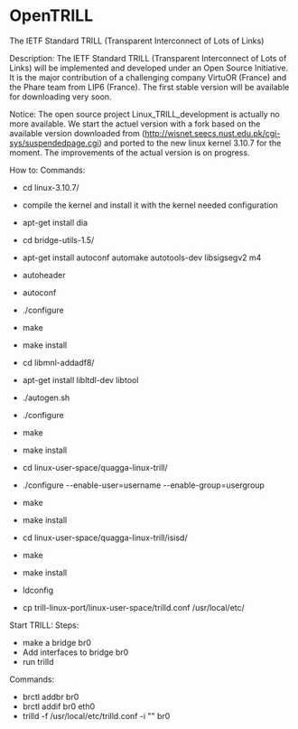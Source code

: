 OpenTRILL
=========

The IETF Standard TRILL (Transparent Interconnect of Lots of Links)

Description:
The IETF Standard TRILL (Transparent Interconnect of Lots of Links) will be implemented and developed under an Open Source Initiative. It is the major contribution of a challenging company VirtuOR (France) and the Phare team from LIP6 (France). The first stable version will be available for downloading very soon.


Notice:
The open source project Linux_TRILL_development is actually no more available. We start the actuel version with a fork based on the available version downloaded from (http://wisnet.seecs.nust.edu.pk/cgi-sys/suspendedpage.cgi) and ported to the new linux kernel 3.10.7 for the moment. The improvements of the actual version is on progress. 

How to:
Commands:
- cd linux-3.10.7/
- compile the kernel and install it with the kernel needed configuration

- apt-get install dia

- cd bridge-utils-1.5/
- apt-get install autoconf automake autotools-dev libsigsegv2 m4
- autoheader
- autoconf
- ./configure
- make
- make install

- cd libmnl-addadf8/
- apt-get install libltdl-dev libtool
- ./autogen.sh
- ./configure
- make
- make install

- cd linux-user-space/quagga-linux-trill/
- ./configure --enable-user=username --enable-group=usergroup
- make
- make install

- cd linux-user-space/quagga-linux-trill/isisd/
- make
- make install

- ldconfig
- cp trill-linux-port/linux-user-space/trilld.conf /usr/local/etc/


Start TRILL:
Steps:
- make a bridge br0
- Add interfaces to bridge br0
- run trilld 

Commands:
- brctl addbr br0
- brctl addif br0 eth0
- trilld -f /usr/local/etc/trilld.conf -i "" br0
